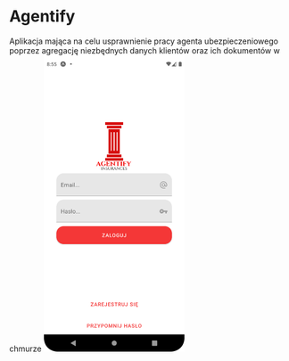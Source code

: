 # Agentify
Aplikacja mająca na celu usprawnienie pracy agenta ubezpieczeniowego poprzez agregację niezbędnych danych klientów oraz ich dokumentów w chmurze
<img src="https://github.com/Proallone/Agentify/blob/master/login.png" width="50%" height="50%">
